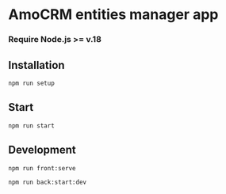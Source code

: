 # AmoCRM entities manager app

<h3>Require Node.js >= v.18</h3>

## Installation
```
npm run setup
```
## Start
```
npm run start
```
## Development
```
npm run front:serve
```
```
npm run back:start:dev
```